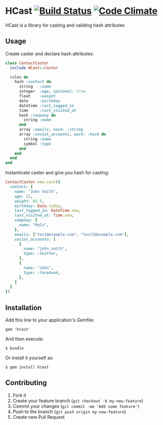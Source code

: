 # HCast [![Build Status](https://travis-ci.org/AlbertGazizov/hcast.png)](https://travis-ci.org/AlbertGazizov/hcast) [![Code Climate](https://codeclimate.com/github/AlbertGazizov/hcast.png)](https://codeclimate.com/github/AlbertGazizov/hcast)



HCast is a library for casting and validing hash attributes

## Usage

Create caster and declare hash attributes:
```ruby
class ContactCaster
  include HCast::Caster

  rules do
    hash :contact do
      string   :name
      integer  :age, optional: true
      float    :weight
      date     :birthday
      datetime :last_logged_in
      time     :last_visited_at
      hash :company do
        string :name
      end
      array :emails, each: :string
      array :social_accounts, each: :hash do
        string :name
        symbol :type
      end
    end
  end
end
```

Instanticate caster and give you hash for casting:
```ruby
ContactCaster.new.cast({
  contact: {
    name: "John Smith",
    age: 22,
    weight: 65.5,
    birthday: Date.today,
    last_logged_in: DateTime.now,
    last_visited_at: Time.now,
    company: {
      name: "MyCo",
    },
    emails: ["test@example.com", "test2@example.com"],
    social_accounts: [
      {
        name: "john_smith",
        type: :twitter,
      },
      {
        name: "John",
        type: :facebook,
      },
    ]
  }
})

```

## Installation

Add this line to your application's Gemfile:

    gem 'hcast'

And then execute:

    $ bundle

Or install it yourself as:

    $ gem install hcast

## Contributing

1. Fork it
2. Create your feature branch (`git checkout -b my-new-feature`)
3. Commit your changes (`git commit -am 'Add some feature'`)
4. Push to the branch (`git push origin my-new-feature`)
5. Create new Pull Request
